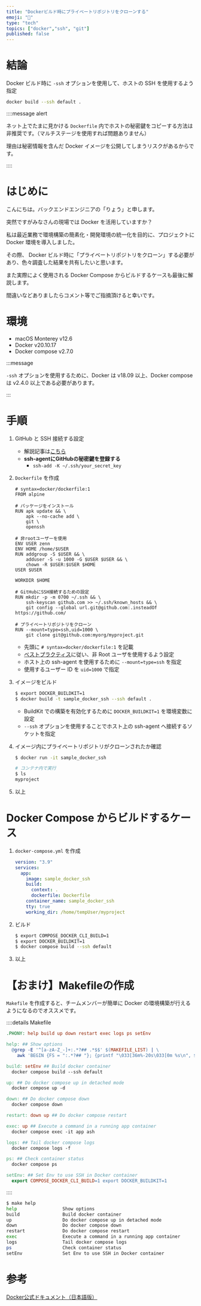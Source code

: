 ```yaml
---
title: "Dockerビルド時にプライベートリポジトリをクローンする"
emoji: "🐳"
type: "tech"
topics: ["docker","ssh", "git"]
published: false
---
```


# 結論

Docker ビルド時に `-ssh` オプションを使用して、ホストの SSH を使用するよう指定

```bash
docker build --ssh default .
```

::::message alert

ネット上でたまに見かける `Dockerfile` 内でホストの秘密鍵をコピーする方法は非推奨です。（マルチステージを使用すれば問題ありません）

理由は秘密情報を含んだ Docker イメージを公開してしまうリスクがあるからです。

::::

# はじめに

こんにちは。バックエンドエンジニアの「りょう」と申します。

突然ですがみなさんの現場では Docker を活用していますか？

私は最近業務で環境構築の簡素化・開発環境の統一化を目的に、プロジェクトに Docker 環境を導入しました。

その際、 Docker ビルド時に「プライベートリポジトリをクローン」する必要があり、色々調査した結果を共有したいと思います。

また実際によく使用される Docker Compose からビルドするケースも最後に解説します。

間違いなどありましたらコメント等でご指摘頂けると幸いです。

# 環境

- macOS Monterey v12.6
- Docker v20.10.17
- Docker compose v2.7.0

:::message

`-ssh` オプションを使用するために、Docker は v18.09 以上、Docker compose は v2.4.0 以上である必要があります。

:::

# 手順

1. GitHub と SSH 接続する設定
    - 解説記事は[こちら](https://zenn.dev/schnell/articles/0e1c2e9db5c08d)
    - **ssh-agentにGitHubの秘密鍵を登録する**
      - `ssh-add -K ~/.ssh/your_secret_key`

2. `Dockerfile` を作成

    ```Dockerfile:Dockerfile
    # syntax=docker/dockerfile:1
    FROM alpine

    # パッケージをインストール
    RUN apk update && \
        apk --no-cache add \
        git \
        openssh

    # 非rootユーザーを使用
    ENV USER zenn
    ENV HOME /home/$USER
    RUN addgroup -S $USER && \
        adduser -S -u 1000 -G $USER $USER && \
        chown -R $USER:$USER $HOME
    USER $USER

    WORKDIR $HOME

    # GitHubにSSH接続するための設定
    RUN mkdir -p -m 0700 ~/.ssh && \
        ssh-keyscan github.com >> ~/.ssh/known_hosts && \
        git config --global url.git@github.com:.insteadOf https://github.com/

    # プライベートリポジトリをクローン
    RUN --mount=type=ssh,uid=1000 \
        git clone git@github.com:myorg/myproject.git
    ```

    - 先頭に `# syntax=docker/dockerfile:1` を記載
    - [ベストプラクティス](https://docs.docker.jp/develop/develop-images/dockerfile_best-practices.html#user)に従い、非 Root ユーザを使用するよう設定
    - ホスト上の ssh-agent を使用するために `--mount=type=ssh` を指定
    - 使用するユーザー ID を `uid=1000` で指定

3. イメージをビルド

   ```bash
   $ export DOCKER_BUILDKIT=1
   $ docker build -t sample_docker_ssh --ssh default .
   ```

   - BuildKit での構築を有効化するために `DOCKER_BUILDKIT=1` を環境変数に設定
   - `--ssh` オプションを使用することでホスト上の ssh-agent へ接続するソケットを指定

4. イメージ内にプライベートリポジトリがクローンされたか確認

   ```bash
   $ docker run -it sample_docker_ssh

   # コンテナ内で実行
   $ ls
   myproject
   ```

5. 以上

# Docker Compose からビルドするケース

1. `docker-compose.yml` を作成

   ```yaml:docker-compose.yml
   version: "3.9"
   services:
     app:
       image: sample_docker_ssh
       build:
         context: .
         dockerfile: Dockerfile
       container_name: sample_docker_ssh
       tty: true
       working_dir: /home/tempUser/myproject
   ```

2. ビルド

    ```bash
    $ export COMPOSE_DOCKER_CLI_BUILD=1
    $ export DOCKER_BUILDKIT=1
    $ docker compose build --ssh default
    ```

3. 以上

# 【おまけ】Makefileの作成

`Makefile` を作成すると、チームメンバーが簡単に Docker の環境構築が行えるようになるのでオススメです。

::::details Makefile

```Makefile
.PHONY: help build up down restart exec logs ps setEnv

help: ## Show options
  @grep -E '^[a-zA-Z_-]+:.*?## .*$$' $(MAKEFILE_LIST) | \
    awk 'BEGIN {FS = ":.*?## "}; {printf "\033[36m%-20s\033[0m %s\n", $$1, $$2}'

build: setEnv ## Build docker container
  docker compose build --ssh default

up: ## Do docker compose up in detached mode
  docker compose up -d

down: ## Do docker compose down
  docker compose down

restart: down up ## Do docker compose restart

exec: up ## Execute a command in a running app container
  docker compose exec -it app ash

logs: ## Tail docker compose logs
  docker compose logs -f

ps: ## Check container status
  docker compose ps

setEnv: ## Set Env to use SSH in Docker container
  export COMPOSE_DOCKER_CLI_BUILD=1 export DOCKER_BUILDKIT=1
```

::::

```bash
$ make help
help                 Show options
build                Build docker container
up                   Do docker compose up in detached mode
down                 Do docker compose down
restart              Do docker compose restart
exec                 Execute a command in a running app container
logs                 Tail docker compose logs
ps                   Check container status
setEnv               Set Env to use SSH in Docker container
```

# 参考

[Docker公式ドキュメント（日本語版）](https://docs.docker.jp/develop/develop-images/build_enhancements.html)
